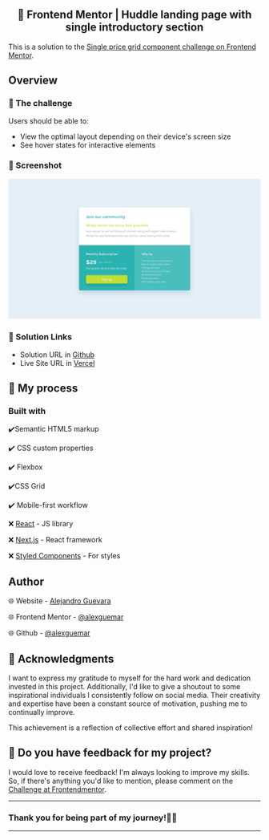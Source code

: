 <div align="center">
<h2>🎯 Frontend Mentor | Huddle landing page with single introductory section </h2>
</div>

This is a solution to the [Single price grid component challenge on Frontend Mentor](https://www.frontendmentor.io/challenges/https://www.frontendmentor.io/challenges/single-price-grid-component-5ce41129d0ff452fec5abbbc).

## Overview

### 📁 The challenge

Users should be able to:

- View the optimal layout depending on their device's screen size
- See hover states for interactive elements

### 📸 Screenshot

![Catura de pantalla de la solución](./assets/design/desktop-design.jpg)

### 🔗 Solution Links

- Solution URL in [Github](https://github.com/alexguemar/frontendmentor-single-price-grid)
- Live Site URL in [Vercel](https://frontendmentor-huddle-landing-seven.vercel.app//)

## 🚀 My process

### Built with

✔️Semantic HTML5 markup

✔️ CSS custom properties

✔️ Flexbox

✔️CSS Grid

✔️ Mobile-first workflow

❌ [React](https://reactjs.org/) - JS library

❌ [Next.js](https://nextjs.org/) - React framework

❌ [Styled Components](https://styled-components.com/) - For styles

## Author

<a href="https://www.frontendmentor.io/profile/alexguemar">
</a>

🌐 Website - [Alejandro Guevara](https://www.frontendmentor.io/profile/alexguemar)

🌐 Frontend Mentor - [@alexguemar](https://www.frontendmentor.io/profile/alexguemar)

🌐 Github - [@alexguemar](https://github.com/alexguemar)

## 🌟 Acknowledgments

I want to express my gratitude to myself for the hard work and dedication invested in this project. Additionally, I'd like to give a shoutout to some inspirational individuals I consistently follow on social media. Their creativity and expertise have been a constant source of motivation, pushing me to continually improve.

This achievement is a reflection of collective effort and shared inspiration!

## 🤗 Do you have feedback for my project?

I would love to receive feedback! I'm always looking to improve my skills. So, if there's anything you'd like to mention, please comment on the [Challenge at Frontendmentor](https://www.frontendmentor.io/solutions/social-proof-section-rY5_3nocLw).

---

### **Thank you for being part of my journey!🌟🙌**

---
